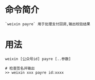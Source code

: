 # 命令简介 

    `weixin payre` 用于处理支付回调,输出校验结果

# 用法

    weixin [公众号id] payre [..参数]
    
    # 检查签名并输出
    >> weixin xxx payre id:xxxx